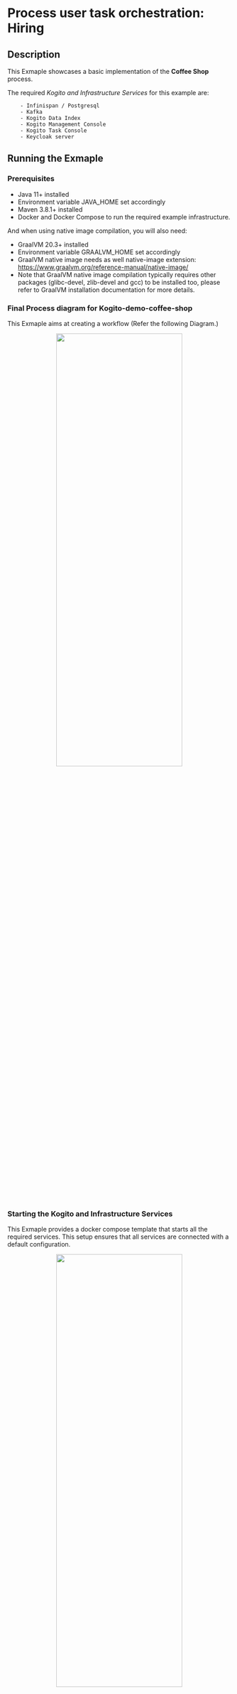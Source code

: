 # Process user task orchestration: Hiring

## Description

This Exmaple showcases a basic implementation of the **Coffee Shop** process. 


The required *Kogito and Infrastructure Services* for this example are:

        - Infinispan / Postgresql
        - Kafka
        - Kogito Data Index
        - Kogito Management Console
        - Kogito Task Console
        - Keycloak server

## Running the Exmaple

### Prerequisites

* Java 11+ installed
* Environment variable JAVA_HOME set accordingly
* Maven 3.8.1+ installed
* Docker and Docker Compose to run the required example infrastructure.

And when using native image compilation, you will also need: 
  - GraalVM 20.3+ installed
  - Environment variable GRAALVM_HOME set accordingly
  - GraalVM native image needs as well native-image extension: https://www.graalvm.org/reference-manual/native-image/
  - Note that GraalVM native image compilation typically requires other packages (glibc-devel, zlib-devel and gcc) to be installed too, please refer to GraalVM installation documentation for more details.


### Final Process diagram for Kogito-demo-coffee-shop

This Exmaple aims at creating a workflow (Refer the following Diagram.)

<p align="center"><img width=75% height=50% src="docs/images/coffee-shop-process.png"></p>


### Starting the Kogito and Infrastructure Services

This Exmaple provides a docker compose template that starts all the required services. This setup ensures that all services are connected with a default configuration.

<p align="center"><img width=75% height=50% src="docs/images/infra-kogito.png"></p>



### Run Example with PostgreSQL

We will try to run this Exmaple with Postgres 

#### Compile Hiring example with profile postgresql

First thing is to compile the example with the postgresql profile executing:

For Linux and MacOS:

- Open a Terminal
- Go to the example folder and run
```sh
mvn clean install -Ppostgresql
```

#### Start infrastructure services

You should start all the services before you execute any of the **Coffee Shop** example, to do that please execute:

For Linux and MacOS:

1. Open a Terminal
2. Go to docker-compose folder
3. Run the ```startServices.sh``` script

```bash
sh ./startServices.sh
```

or

```bash
sh ./startServices.sh postgresql
```

Once all services bootstrap, the following ports will be assigned on your local machine:

- PostgreSQL: 5432
- Kafka: 9092
- Data Index: 8180
- Management Console: 8280
- Task Console: 8380
- Keycloak: 8480
- PgAdmin: 8055

> **_NOTE:_**  This step requires the project to be compiled, please consider running a ```mvn clean install``` command on the project root before running the ```startServices.sh``` script for the first time or any time you modify the project.

Once started you can simply stop all services by executing the ```docker-compose -f docker-compose-postgresql.yml stop```.

All created containers can be removed by executing the ```docker-compose -f docker-compose-postgresql.yml rm```.

#### Run the Coffee Shop example with PostgreSQL

##### Compile and Run Coffee Shop example process in Local Dev Mode

Once all the infrastructure services are ready, you can start the Coffee Shop example by doing:

- Open a Terminal
- Go to the Coffee Shop example folder
- Start the example with the command

```bash
mvn clean package quarkus:dev -Ppostgresql
```

NOTE: With dev mode of Quarkus you can take advantage of hot reload for business assets like processes, rules, decision tables and java code. No need to redeploy or restart your running application.

##### Package and Run in JVM mode

```sh
mvn clean package -Ppostgresql
java -jar target/quarkus-app/quarkus-run.jar
```

or on windows

```sh
mvn clean package -Ppostgresql
java -jar target\quarkus-app\quarkus-run.jar
```

##### Package and Run using Local Native Image
Note that this requires GRAALVM_HOME to point to a valid GraalVM installation

```sh
mvn clean package -Pnative -Ppostgresql
```

To run the generated native executable, generated in `target/`, execute

```sh
./target/./target/process-usertasks-quarkus-with-console-runner
```

### Run Example with Infinispan

#### Compile Coffee Shop example with profile infinispan

First thing is to compile the example with the infinispan profile executing:

For Linux and MacOS:

1. Open a Terminal
2. Go to the example folder and run
```sh
mvn clean install -Pinfinispan
```
#### Start infrastructure services

You should start all the services before you execute any of the **Coffee Shop** example, to do that please execute:

For Linux and MacOS:

1. Open a Terminal
2. Go to docker-compose folder
3. Run the ```startServices.sh``` script with infinispan argument

```bash
sh ./startServices.sh infinispan
```

Once all services bootstrap, the following ports will be assigned on your local machine:

- Infinispan: 11222
- Kafka: 9092
- Data Index: 8180
- Management Console: 8280
- Task Console: 8380
- Keycloak: 8480

> **_NOTE:_**  This step requires the project to be compiled, please consider running a ```mvn clean install -Pinfinispan``` command on the project root before running the ```startServices.sh infinispan``` script for the first time or any time you modify the project.

Once started you can simply stop all services by executing the ```docker-compose -f docker-compose-infinispan.yml stop```.

All created containers can be removed by executing the ```docker-compose -f docker-compose-infinispan.yml rm```.

#### Run the Coffee Shop example with Infinispan

##### Compile and Run Coffee Shop example process in Local Dev Mode

Once all the infrastructure services are ready, you can start the Coffee Shop example by doing:

- Open a Terminal
- Go to the Coffee Shop example folder
- Start the example with the command

```bash
mvn clean package quarkus:dev -Pinfinispan
```

NOTE: With dev mode of Quarkus you can take advantage of hot reload for business assets like processes, rules, decision tables and java code. No need to redeploy or restart your running application.

##### Package and Run in JVM mode

```sh
mvn clean package -Pinfinispan
java -jar target/quarkus-app/quarkus-run.jar
```

or on windows

```sh
mvn clean package -Pinfinispan
java -jar target\quarkus-app\quarkus-run.jar
```

##### Package and Run using Local Native Image
Note that this requires GRAALVM_HOME to point to a valid GraalVM installation

```sh
mvn clean package -Pnative -Pinfinispan
```

To run the generated native executable, generated in `target/`, execute

```sh
./target/./target/process-usertasks-quarkus-with-console-runner
```

### Using Keycloak as Authentication Server

In this Exmaple we'll be using [Keycloak](https://www.keycloak.org/) as *Authentication Server*. It will be started as a part of the project *Infrastructure Services*, you can check the configuration on the project [docker-compose.yml](docker-compose/docker-compose.yml) in [docker-compose](docker-compose) folder.

It will install the *Kogito Realm* that comes with a predefined set of users:
| Login         | Password   | Roles               |
| ------------- | ---------- | ------------------- |
|    admin      |   admin    | *admin*, *managers* |
|    alice      |   alice    | *user*              |
|    jdoe       |   jdoe     | *managers*          |
|    abhishek   |  abhishek  | *user*              |

Once Keycloak is started, you should be able to access your *Keycloak Server* at [localhost:8480/auth](http://localhost:8480/auth) with *admin* user.

Add an Additional User named *abhishek* which is used for Placing Order and Making Payment

### Submit a request to start new Order

Once the service is up and running you can make use of the **Coffee Shop** application by a sending request to `http://localhost:8080/coffee-shop`  with following content:
```json
{
  "orderPaid": true,
  "order": {
    "item": "MilkShake",
    "email": "abhishek@gmail.com",
    "customer": "Abhishek",
    "cardPayment": true
  }
}
```

In a Terminal you can execute this command to start a **Coffee Shop** process for the "Jon Snow" candidate:
```bash
curl -X 'POST' \
  'http://localhost:8080/coffee_shop' \
  -H 'accept: */*' \
  -H 'Content-Type: application/json' \
  -d '{
  "orderPaid": true,
  "order": {
    "item": "Milkshake",
    "email": "abhishek@gmail.com",
    "customer": "Abhishek",
    "cardPayment": true
  }
}'
```



### Access Kogito Management Console

To access the Kogito Management Console just open your browser and navigate to ``http://localhost:8280``. You'll be redirected to the *Keycloak* log in page.


> **_NOTE:_**  For more information about how to work with Kogito Management Console, please refer to the [Kogito Documentation](https://docs.jboss.org/kogito/release/latest/html_single/#con-management-console_kogito-developing-process-services) page.


### Access Kogito Task Console

To access the Kogito Task Console just open your browser and navigate to ``http://localhost:8380``. You'll be redirected to the *Keycloak* log in page.

Once there, log in with an *managers* user (for example *jdoe*) and you should be redirected to the user **Task Inbox**:


